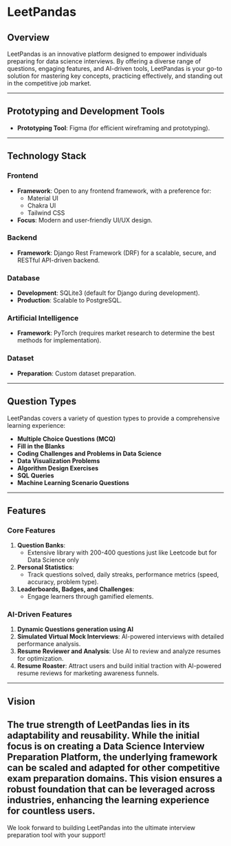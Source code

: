 # LeetPandas

## Overview
LeetPandas is an innovative platform designed to empower individuals preparing for data science interviews. By offering a diverse range of questions, engaging features, and AI-driven tools, LeetPandas is your go-to solution for mastering key concepts, practicing effectively, and standing out in the competitive job market.

---

## Prototyping and Development Tools
- **Prototyping Tool**: Figma (for efficient wireframing and prototyping).

---

## Technology Stack

### Frontend
- **Framework**: Open to any frontend framework, with a preference for:
  - Material UI
  - Chakra UI
  - Tailwind CSS
- **Focus**: Modern and user-friendly UI/UX design.

### Backend
- **Framework**: Django Rest Framework (DRF) for a scalable, secure, and RESTful API-driven backend.

### Database
- **Development**: SQLite3 (default for Django during development).
- **Production**: Scalable to PostgreSQL.

### Artificial Intelligence
- **Framework**: PyTorch (requires market research to determine the best methods for implementation).

### Dataset
- **Preparation**: Custom dataset preparation.

---

## Question Types
LeetPandas covers a variety of question types to provide a comprehensive learning experience:
- **Multiple Choice Questions (MCQ)**
- **Fill in the Blanks**
- **Coding Challenges and Problems in Data Science**
- **Data Visualization Problems**
- **Algorithm Design Exercises**
- **SQL Queries**
- **Machine Learning Scenario Questions**

---

## Features

### Core Features
1. **Question Banks**:
   - Extensive library with 200-400 questions just like Leetcode but for Data Science only
2. **Personal Statistics**:
   - Track questions solved, daily streaks, performance metrics (speed, accuracy, problem type).
3. **Leaderboards, Badges, and Challenges**:
   - Engage learners through gamified elements.

### AI-Driven Features
1.  **Dynamic Questions generation using AI**
2.  **Simulated Virtual Mock Interviews**: AI-powered interviews with detailed performance analysis.
3. **Resume Reviewer and Analysis**: Use AI to review and analyze resumes for optimization.
4. **Resume Roaster**: Attract users and build initial traction with AI-powered resume reviews for marketing awareness funnels.

---

## Vision
The true strength of LeetPandas lies in its adaptability and reusability. While the initial focus is on creating a Data Science Interview Preparation Platform, the underlying framework can be scaled and adapted for other competitive exam preparation domains. This vision ensures a robust foundation that can be leveraged across industries, enhancing the learning experience for countless users.
---

We look forward to building LeetPandas into the ultimate interview preparation tool with your support!

